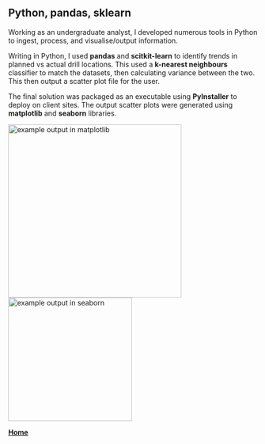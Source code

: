 ## Python, pandas, sklearn


Working as an undergraduate analyst, I developed numerous tools in Python to ingest, process, and visualise/output information. 
<br>

Writing in Python, I used **pandas** and **scitkit-learn** to identify trends in planned vs actual drill locations. 
This used a **k-nearest neighbours** classifier to match the datasets, then calculating variance between the two. 
This then output a scatter plot file for the user. 
<br>

The final solution was packaged as an executable using **PyInstaller** to deploy on client sites. 
The output scatter plots were generated using **matplotlib** and **seaborn** libraries. 

[<img src="./../../imgs/matplotlib-scatter-example.jpeg" alt="example output in matplotlib" width="350">](./../../imgs/matplotlib-scatter-example.jpeg)
[<img src="./../../imgs/seaborn-jointplot-example.jpeg" alt="example output in seaborn" width="250">](./../../imgs/seaborn-jointplot-example.jpeg)


**[Home](./..)**


<link href="style.css" type="text/css" rel="stylesheet">

